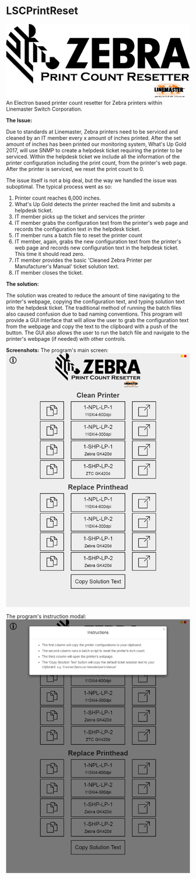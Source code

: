 # LSCPrintReset
![alt text](https://github.com/RDumais/LSCPrintReset/blob/master/img/zebralogo2.png)
An Electron based printer count resetter for Zebra printers within Linemaster Switch Corporation.

**The Issue:**

Due to standards at Linemaster, Zebra printers need to be serviced and cleaned by an IT member every x amount of inches printed. After the set amount of inches has been printed our monitoring system, What's Up Gold 2017, will use SNMP to create a helpdesk ticket requiring the printer to be serviced. Within the helpdesk ticket we include all the information of the printer configuration including the print count, from the printer's web page. After the printer is serviced, we reset the print count to 0.

The issue itself is not a big deal, but the way we handled the issue was suboptimal.
The typical process went as so:

1) Printer count reaches 6,000 inches.
2) What's Up Gold detects the printer reached the limit and submits a helpdesk ticket.
3) IT member picks up the ticket and services the printer
4) IT member grabs the configuration text from the printer's web page and records the configuration text in the helpdesk ticket.
5) IT member runs a batch file to reset the printer count
6) IT member, again, grabs the new configuration text from the printer's web page and records new configuration text in the helpdesk ticket. This time it should read zero.
7) IT member provides the basic 'Cleaned Zebra Printer per Manufacturer's Manual' ticket solution text.
8) IT member closes the ticket.

**The solution:**

The solution was created to reduce the amount of time navigating to the printer's webpage, copying the configuration text, and typing solution text into the helpdesk ticket. The traditional method of running the batch files also caused confusion due to bad naming conventions. This program will provide a GUI interface that will allow the user to grab the configuration text from the webpage and copy the text to the clipboard with a push of the button. The GUI also allows the user to run the batch file and navigate to the printer's webpage (if needed) with other controls.

**Screenshots:**
The program's main screen:
![alt text](https://github.com/RDumais/LSCPrintReset/blob/master/img/Screenshot.png)

The program's instruction modal:
![alt text](https://github.com/RDumais/LSCPrintReset/blob/master/img/Screenshot2.png)
